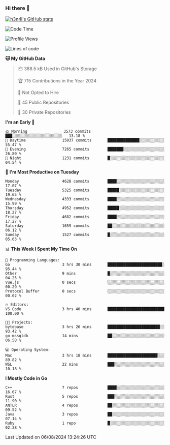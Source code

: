 ### Hi there 👋

[![h3n4l's GitHub stats](https://github-readme-stats.vercel.app/api?username=h3n4l&count_private=true&show_icons=true&theme=radical)](https://github.com/h3n4l/github-readme-stats)

<!--START_SECTION:waka-->
![Code Time](http://img.shields.io/badge/Code%20Time-1%2C889%20hrs%2043%20mins-blue)

![Profile Views](http://img.shields.io/badge/Profile%20Views-6-blue)

![Lines of code](https://img.shields.io/badge/From%20Hello%20World%20I%27ve%20Written-10.7%20million%20lines%20of%20code-blue)

**🐱 My GitHub Data** 

> 📦 388.5 kB Used in GitHub's Storage 
 > 
> 🏆 715 Contributions in the Year 2024
 > 
> 🚫 Not Opted to Hire
 > 
> 📜 45 Public Repositories 
 > 
> 🔑 30 Private Repositories 
 > 
**I'm an Early 🐤** 

```text
🌞 Morning                3573 commits        ███░░░░░░░░░░░░░░░░░░░░░░   13.18 % 
🌆 Daytime                15037 commits       ██████████████░░░░░░░░░░░   55.47 % 
🌃 Evening                7265 commits        ███████░░░░░░░░░░░░░░░░░░   26.80 % 
🌙 Night                  1231 commits        █░░░░░░░░░░░░░░░░░░░░░░░░   04.54 % 
```
📅 **I'm Most Productive on Tuesday** 

```text
Monday                   4628 commits        ████░░░░░░░░░░░░░░░░░░░░░   17.07 % 
Tuesday                  5325 commits        █████░░░░░░░░░░░░░░░░░░░░   19.65 % 
Wednesday                4333 commits        ████░░░░░░░░░░░░░░░░░░░░░   15.99 % 
Thursday                 4952 commits        █████░░░░░░░░░░░░░░░░░░░░   18.27 % 
Friday                   4682 commits        ████░░░░░░░░░░░░░░░░░░░░░   17.27 % 
Saturday                 1659 commits        ██░░░░░░░░░░░░░░░░░░░░░░░   06.12 % 
Sunday                   1527 commits        █░░░░░░░░░░░░░░░░░░░░░░░░   05.63 % 
```


📊 **This Week I Spent My Time On** 

```text
💬 Programming Languages: 
Go                       3 hrs 30 mins       ████████████████████████░   95.44 % 
Other                    9 mins              █░░░░░░░░░░░░░░░░░░░░░░░░   04.25 % 
Vue.js                   0 secs              ░░░░░░░░░░░░░░░░░░░░░░░░░   00.29 % 
Protocol Buffer          0 secs              ░░░░░░░░░░░░░░░░░░░░░░░░░   00.02 % 

🔥 Editors: 
VS Code                  3 hrs 40 mins       █████████████████████████   100.00 % 

🐱‍💻 Projects: 
bytebase                 3 hrs 26 mins       ███████████████████████░░   93.42 % 
go-mssqldb               14 mins             ██░░░░░░░░░░░░░░░░░░░░░░░   06.58 % 

💻 Operating System: 
Mac                      3 hrs 18 mins       ██████████████████████░░░   89.82 % 
WSL                      22 mins             ███░░░░░░░░░░░░░░░░░░░░░░   10.18 % 
```

**I Mostly Code in Go** 

```text
C++                      7 repos             ████░░░░░░░░░░░░░░░░░░░░░   16.67 % 
Rust                     5 repos             ███░░░░░░░░░░░░░░░░░░░░░░   11.90 % 
ANTLR                    4 repos             ██░░░░░░░░░░░░░░░░░░░░░░░   09.52 % 
Java                     3 repos             ██░░░░░░░░░░░░░░░░░░░░░░░   07.14 % 
Ruby                     1 repo              █░░░░░░░░░░░░░░░░░░░░░░░░   02.38 % 
```




 Last Updated on 06/08/2024 13:24:26 UTC
<!--END_SECTION:waka-->

